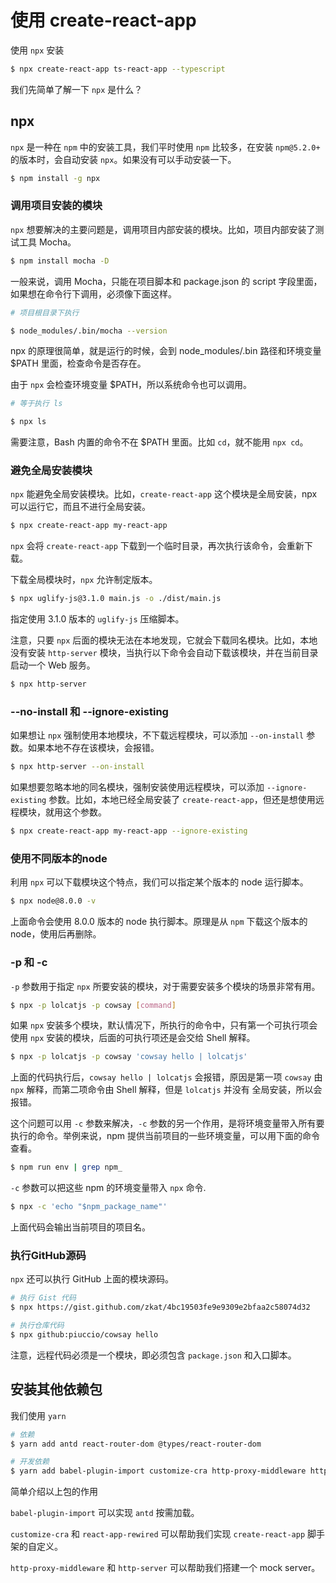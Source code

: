 # 使用 create-react-app

使用 `npx` 安装

```bash
$ npx create-react-app ts-react-app --typescript
```

我们先简单了解一下 `npx` 是什么？


## npx

`npx` 是一种在 `npm` 中的安装工具，我们平时使用 `npm` 比较多，在安装 `npm@5.2.0+` 的版本时，会自动安装 `npx`。如果没有可以手动安装一下。

```bash
$ npm install -g npx
```

### 调用项目安装的模块

`npx` 想要解决的主要问题是，调用项目内部安装的模块。比如，项目内部安装了测试工具 Mocha。

```bash
$ npm install mocha -D
```

一般来说，调用 Mocha，只能在项目脚本和 package.json 的 script 字段里面，如果想在命令行下调用，必须像下面这样。

```bash
# 项目根目录下执行

$ node_modules/.bin/mocha --version
```

npx 的原理很简单，就是运行的时候，会到 node_modules/.bin 路径和环境变量 $PATH 里面，检查命令是否存在。

由于 `npx` 会检查环境变量 $PATH，所以系统命令也可以调用。

```bash
# 等于执行 ls

$ npx ls
```

需要注意，Bash 内置的命令不在 $PATH 里面。比如 `cd`，就不能用 `npx cd`。

### 避免全局安装模块

`npx` 能避免全局安装模块。比如，`create-react-app` 这个模块是全局安装，npx 可以运行它，而且不进行全局安装。

```bash
$ npx create-react-app my-react-app
```

`npx` 会将 `create-react-app` 下载到一个临时目录，再次执行该命令，会重新下载。

下载全局模块时，`npx` 允许制定版本。

```bash
$ npx uglify-js@3.1.0 main.js -o ./dist/main.js
```

指定使用 3.1.0 版本的 `uglify-js` 压缩脚本。

注意，只要 `npx` 后面的模块无法在本地发现，它就会下载同名模块。比如，本地没有安装 `http-server` 模块，当执行以下命令会自动下载该模块，并在当前目录启动一个 Web 服务。

```bash
$ npx http-server
```

### --no-install 和 --ignore-existing

如果想让 `npx` 强制使用本地模块，不下载远程模块，可以添加 `--on-install` 参数。如果本地不存在该模块，会报错。

```bash
$ npx http-server --on-install
```

如果想要忽略本地的同名模块，强制安装使用远程模块，可以添加 `--ignore-existing` 参数。比如，本地已经全局安装了 `create-react-app`，但还是想使用远程模块，就用这个参数。

```bash
$ npx create-react-app my-react-app --ignore-existing
```

### 使用不同版本的node

利用 `npx` 可以下载模块这个特点，我们可以指定某个版本的 node 运行脚本。

```bash
$ npx node@8.0.0 -v
```

上面命令会使用 8.0.0 版本的 node 执行脚本。原理是从 `npm` 下载这个版本的 node，使用后再删除。

### -p 和 -c

`-p` 参数用于指定 `npx` 所要安装的模块，对于需要安装多个模块的场景非常有用。

```bash
$ npx -p lolcatjs -p cowsay [command]
```

如果 `npx` 安装多个模块，默认情况下，所执行的命令中，只有第一个可执行项会使用 `npx` 安装的模块，后面的可执行项还是会交给 Shell 解释。

```bash
$ npx -p lolcatjs -p cowsay 'cowsay hello | lolcatjs'
```

上面的代码执行后，`cowsay hello | lolcatjs` 会报错，原因是第一项 `cowsay` 由 `npx` 解释，而第二项命令由 Shell 解释，但是 `lolcatjs` 并没有 全局安装，所以会报错。

这个问题可以用 `-c` 参数来解决，`-c` 参数的另一个作用，是将环境变量带入所有要执行的命令。举例来说，npm 提供当前项目的一些环境变量，可以用下面的命令查看。

```bash
$ npm run env | grep npm_
```

`-c` 参数可以把这些 npm 的环境变量带入 `npx` 命令.

```bash
$ npx -c 'echo "$npm_package_name"'
```

上面代码会输出当前项目的项目名。

### 执行GitHub源码

`npx` 还可以执行 GitHub 上面的模块源码。

```bash
# 执行 Gist 代码
$ npx https://gist.github.com/zkat/4bc19503fe9e9309e2bfaa2c58074d32

# 执行仓库代码
$ npx github:piuccio/cowsay hello
```

注意，远程代码必须是一个模块，即必须包含 `package.json` 和入口脚本。

## 安装其他依赖包

我们使用 `yarn`

```bash
# 依赖
$ yarn add antd react-router-dom @types/react-router-dom

# 开发依赖
$ yarn add babel-plugin-import customize-cra http-proxy-middleware http-server react-app-rewired --dev
```

简单介绍以上包的作用

`babel-plugin-import` 可以实现 `antd` 按需加载。

`customize-cra` 和 `react-app-rewired` 可以帮助我们实现 `create-react-app` 脚手架的自定义。

`http-proxy-middleware` 和 `http-server` 可以帮助我们搭建一个 mock server。